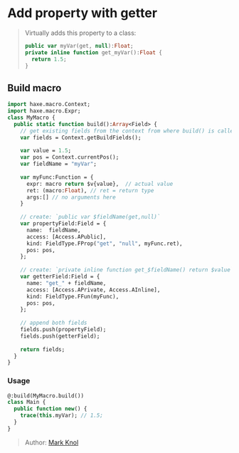 [tags]: / "build-macro,building-fields"

# Add property with getter

> Virtually adds this property to a class:
> ```haxe
> public var myVar(get, null):Float;
> private inline function get_myVar():Float {
>   return 1.5;
> }
> ```

## Build macro

```haxe
import haxe.macro.Context;
import haxe.macro.Expr;
class MyMacro {
  public static function build():Array<Field> {
    // get existing fields from the context from where build() is called
    var fields = Context.getBuildFields();
    
    var value = 1.5;
    var pos = Context.currentPos();
    var fieldName = "myVar";
    
    var myFunc:Function = { 
      expr: macro return $v{value},  // actual value
      ret: (macro:Float), // ret = return type
      args:[] // no arguments here
    }
    
    // create: `public var $fieldName(get,null)`
    var propertyField:Field = {
      name:  fieldName,
      access: [Access.APublic],
      kind: FieldType.FProp("get", "null", myFunc.ret), 
      pos: pos,
    };
    
    // create: `private inline function get_$fieldName() return $value`
    var getterField:Field = {
      name: "get_" + fieldName,
      access: [Access.APrivate, Access.AInline],
      kind: FieldType.FFun(myFunc),
      pos: pos,
    };
    
    // append both fields
    fields.push(propertyField);
    fields.push(getterField);
    
    return fields;
  }
}
```

### Usage 

```haxe
@:build(MyMacro.build())
class Main {
  public function new() {
    trace(this.myVar); // 1.5;
  }
}
```

> Author: [Mark Knol](http://github.com/markknol)
